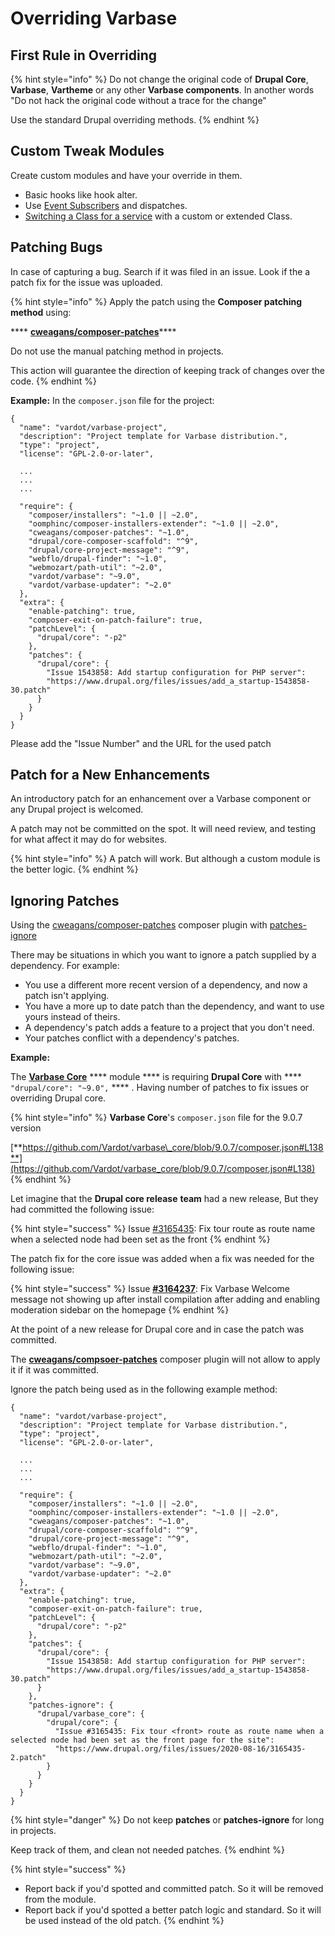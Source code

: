# Overriding Varbase

## First Rule in Overriding

{% hint style="info" %}
Do not change the original code of **Drupal Core**, **Varbase**, **Vartheme** or any other **Varbase components**. In another words "Do not hack the original code without a trace for the change"

Use the standard Drupal overriding methods.
{% endhint %}

## Custom Tweak Modules

Create custom modules and have your override in them.

* Basic hooks like hook alter.
* Use [Event Subscribers](https://www.drupal.org/docs/creating-custom-modules/subscribe-to-and-dispatch-events) and dispatches.
* [Switching a Class for a service](https://www.drupal.org/docs/drupal-apis/services-and-dependency-injection/altering-existing-services-providing-dynamic) with a custom or extended Class.

## Patching Bugs

In case of capturing a bug. Search if it was filed in an issue. Look if the a patch fix for the issue was uploaded.

{% hint style="info" %}
Apply the patch using the **Composer patching method** using:

\*\*\*\* [**cweagans/composer-patches**](https://github.com/cweagans/composer-patches)\*\*\*\*

Do not use the manual patching method in projects.

This action will guarantee the direction of keeping track of changes over the code.
{% endhint %}

**Example:** In the `composer.json` file for the project:

```
{
  "name": "vardot/varbase-project",
  "description": "Project template for Varbase distribution.",
  "type": "project",
  "license": "GPL-2.0-or-later",
  
  ...
  ...
  ...
  
  "require": {
    "composer/installers": "~1.0 || ~2.0",
    "oomphinc/composer-installers-extender": "~1.0 || ~2.0",
    "cweagans/composer-patches": "~1.0",
    "drupal/core-composer-scaffold": "^9",
    "drupal/core-project-message": "^9",
    "webflo/drupal-finder": "~1.0",
    "webmozart/path-util": "~2.0",
    "vardot/varbase": "~9.0",
    "vardot/varbase-updater": "~2.0"
  },
  "extra": {
    "enable-patching": true,
    "composer-exit-on-patch-failure": true,
    "patchLevel": {
      "drupal/core": "-p2"
    },
    "patches": {
      "drupal/core": {
        "Issue 1543858: Add startup configuration for PHP server":
        "https://www.drupal.org/files/issues/add_a_startup-1543858-30.patch"
      }
    }
  }
}
```

Please add the "Issue Number" and the URL for the used patch

## Patch for a New Enhancements

An introductory patch for an enhancement over a Varbase component or any Drupal project is welcomed.

A patch may not be committed on the spot. It will need review, and testing for what affect it may do for websites.

{% hint style="info" %}
A patch will work. But although a custom module is the better logic.
{% endhint %}

## Ignoring Patches

Using the [cweagans/composer-patches](https://github.com/cweagans/composer-patches#ignoring-patches) composer plugin with [patches-ignore](https://github.com/cweagans/composer-patches#ignoring-patches)

There may be situations in which you want to ignore a patch supplied by a dependency. For example:

* You use a different more recent version of a dependency, and now a patch isn't applying.
* You have a more up to date patch than the dependency, and want to use yours instead of theirs.
* A dependency's patch adds a feature to a project that you don't need.
* Your patches conflict with a dependency's patches.

**Example:**

The [**Varbase Core**](https://www.drupal.org/project/varbase_core) \*\*\*\* module \*\*\*\* is requiring **Drupal Core** with \*\*\*\* `"drupal/core": "~9.0",` \*\*\*\* . Having number of patches to fix issues or overriding Drupal core.

{% hint style="info" %}
**Varbase Core**'s `composer.json` file for the 9.0.7 version

[**https://github.com/Vardot/varbase\_core/blob/9.0.7/composer.json#L138**](https://github.com/Vardot/varbase_core/blob/9.0.7/composer.json#L138)
{% endhint %}

Let imagine that the **Drupal core release** **team** had a new release, But they had committed the following issue:

{% hint style="success" %}
Issue [#3165435](https://www.drupal.org/project/drupal/issues/3165435): Fix tour route as route name when a selected node had been set as the front
{% endhint %}

The patch fix for the core issue was added when a fix was needed for the following issue:

{% hint style="success" %}
Issue [**#3164237**](https://www.drupal.org/project/varbase_core/issues/3164237): Fix Varbase Welcome message not showing up after install compilation after adding and enabling moderation sidebar on the homepage
{% endhint %}

At the point of a new release for Drupal core and in case the patch was committed.

The [**cweagans/compsoer-patches**](https://github.com/cweagans/composer-patches) composer plugin will not allow to apply it if it was committed.

Ignore the patch being used as in the following example method:

```
{
  "name": "vardot/varbase-project",
  "description": "Project template for Varbase distribution.",
  "type": "project",
  "license": "GPL-2.0-or-later",
  
  ...
  ...
  ...
  
  "require": {
    "composer/installers": "~1.0 || ~2.0",
    "oomphinc/composer-installers-extender": "~1.0 || ~2.0",
    "cweagans/composer-patches": "~1.0",
    "drupal/core-composer-scaffold": "^9",
    "drupal/core-project-message": "^9",
    "webflo/drupal-finder": "~1.0",
    "webmozart/path-util": "~2.0",
    "vardot/varbase": "~9.0",
    "vardot/varbase-updater": "~2.0"
  },
  "extra": {
    "enable-patching": true,
    "composer-exit-on-patch-failure": true,
    "patchLevel": {
      "drupal/core": "-p2"
    },
    "patches": {
      "drupal/core": {
        "Issue 1543858: Add startup configuration for PHP server":
        "https://www.drupal.org/files/issues/add_a_startup-1543858-30.patch"
      }
    },
    "patches-ignore": {
      "drupal/varbase_core": {
        "drupal/core": {
          "Issue #3165435: Fix tour <front> route as route name when a selected node had been set as the front page for the site":
          "https://www.drupal.org/files/issues/2020-08-16/3165435-2.patch"
        }
      }
    }
  }
}
```

{% hint style="danger" %}
Do not keep **patches** or **patches-ignore** for long in projects.

Keep track of them, and clean not needed patches.
{% endhint %}

{% hint style="success" %}
* Report back if you'd spotted and committed patch. So it will be removed from the module.
* Report back if you'd spotted a better patch logic and standard. So it will be used instead of the old patch.
{% endhint %}
